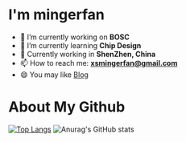 # I'm mingerfan

- 🔭 I’m currently working on **BOSC**
- 🌱 I’m currently learning **Chip Design**
- 👯 Currently working in **ShenZhen, China**
- 📫 How to reach me: **xsmingerfan@gmail.com**
- 😄 You may like [Blog](https://blog.csdn.net/m0_50194941?spm=1010.2135.3001.5421)

# About My Github
[![Top Langs](https://github-readme-stats.vercel.app/api/top-langs/?username=mingerfan)](https://github.com/mingerfan/github-readme-stats) ![Anurag's GitHub stats](https://github-readme-stats.vercel.app/api?username=mingerfan&show_icons=true&theme=tokyonight)

